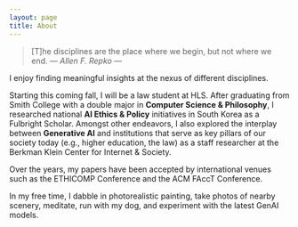```yaml
---
layout: page
title: About
---
```


> [T]he disciplines are the place where we begin, but not where we end.  <cite>― Allen F. Repko ―</cite>

I enjoy finding meaningful insights at the nexus of different disciplines. 

Starting this coming fall, I will be a law student at HLS. After graduating from Smith College with a double major in **Computer Science & Philosophy**, I researched national **AI Ethics & Policy** initiatives in South Korea as a Fulbright Scholar. Amongst other endeavors, I also explored the interplay between **Generative AI** and institutions that serve as key pillars of our society today (e.g., higher education, the law) as a staff researcher at the Berkman Klein Center for Internet & Society.

Over the years, my papers have been accepted by international venues such as the ETHICOMP Conference and the ACM FAccT Conference.

In my free time, I dabble in photorealistic painting, take photos of nearby scenery, meditate, run with my dog, and experiment with the latest GenAI models.





